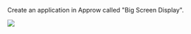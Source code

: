 <IntegrationDetailCard title="Create Applicaion">

Create an application in Approw called "Big Screen Display".

![](~@imagesZhCn/guides/authorization/create-app-screen-display.png)

</IntegrationDetailCard>